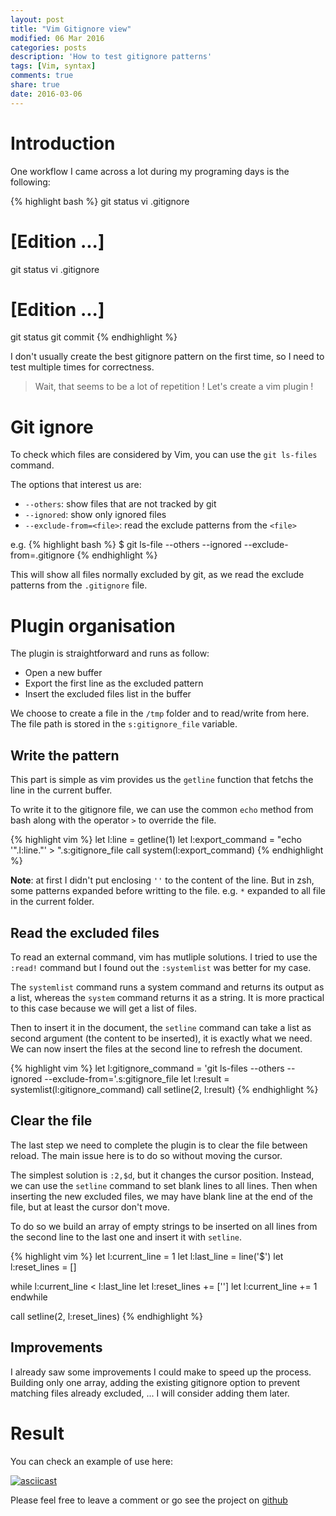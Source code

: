 ```yaml
---
layout: post
title: "Vim Gitignore view"
modified: 06 Mar 2016
categories: posts
description: 'How to test gitignore patterns'
tags: [Vim, syntax]
comments: true
share: true
date: 2016-03-06
---
```


# Introduction

One workflow I came across a lot during my programing days is the following:

{% highlight bash %}
git status
vi .gitignore
# [Edition ...]
git status
vi .gitignore
# [Edition ...]
git status
git commit
{% endhighlight %}

I don't usually create the best gitignore pattern on the first time, so I need to test multiple times for correctness.

> Wait, that seems to be a lot of repetition ! Let's create a vim plugin ! 

# Git ignore

To check which files are considered by Vim, you can use the `git ls-files` command.

The options that interest us are:

- `--others`: show files that are not tracked by git
- `--ignored`: show only ignored files
- `--exclude-from=<file>`: read the exclude patterns from the `<file>`

e.g.
{% highlight bash %}
$ git ls-file --others --ignored --exclude-from=.gitignore
{% endhighlight %}

This will show all files normally excluded by git, as we read the exclude patterns from the `.gitignore` file.

# Plugin organisation

The plugin is straightforward and runs as follow:

- Open a new buffer
- Export the first line as the excluded pattern
- Insert the excluded files list in the buffer

We choose to create a file in the `/tmp` folder and to read/write from here. The file path is stored in the `s:gitignore_file` variable.

## Write the pattern
This part is simple as vim provides us the `getline` function that fetchs the line in the current buffer.

To write it to the gitignore file, we can use the common `echo` method from bash along with the operator `>` to override the file.

{% highlight vim %}
let l:line = getline(1)
let l:export_command = "echo '".l:line."' > ".s:gitignore_file
call system(l:export_command)
{% endhighlight %}

**Note**: at first I didn't put enclosing `''` to the content of the line. But in zsh, some patterns expanded before writting to the file. e.g. `*` expanded to all file in the current folder.

## Read the excluded files
To read an external command, vim has mutliple solutions. I tried to use the `:read!` command but I found out the `:systemlist` was better for my case.

The `systemlist` command runs a system command and returns its output as a list, whereas the `system` command returns it as a string. It is more practical to this case because we will get a list of files.

Then to insert it in the document, the `setline` command can take a list as second argument (the content to be inserted), it is exactly what we need. We can now insert the files at the second line to refresh the document.

{% highlight vim %}
let l:gitignore_command = 'git ls-files --others --ignored --exclude-from='.s:gitignore_file
let l:result = systemlist(l:gitignore_command)
call setline(2, l:result)
{% endhighlight %}

## Clear the file
The last step we need to complete the plugin is to clear the file between reload. The main issue here is to do so without moving the cursor.

The simplest solution is `:2,$d`, but it changes the cursor position. Instead, we can use the `setline` command to set blank lines to all lines. Then when inserting the new excluded files, we may have blank line at the end of the file, but at least the cursor don't move.

To do so we build an array of empty strings to be inserted on all lines from the second line to the last one and insert it with `setline`.

{% highlight vim %}
let l:current_line = 1
let l:last_line = line('$')
let l:reset_lines = []

while l:current_line < l:last_line
  let l:reset_lines += ['']
  let l:current_line += 1
endwhile

call setline(2, l:reset_lines)
{% endhighlight %}


## Improvements

I already saw some improvements I could make to speed up the process. Building only one array, adding the existing gitignore option to prevent matching files already excluded, ... I will consider adding them later.

# Result

You can check an example of use here:

[![asciicast](https://asciinema.org/a/8mk6yk5r6q9rcr6dze3e2ops8.png)](https://asciinema.org/a/8mk6yk5r6q9rcr6dze3e2ops8)

Please feel free to leave a comment or go see the project on [github](https://github.com/nobe4/gitignore_view/)
